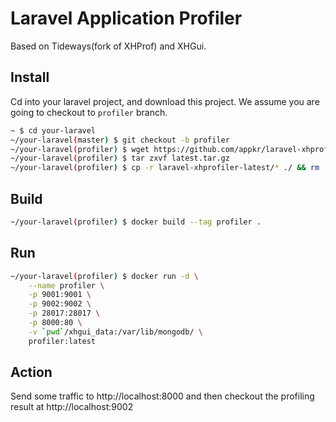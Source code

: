 # Laravel Application Profiler

Based on Tideways(fork of XHProf) and XHGui.

## Install

Cd into your laravel project, and download this project. We assume you are going to checkout to `profiler` branch.

```bash
~ $ cd your-laravel 
~/your-laravel(master) $ git checkout -b profiler
~/your-laravel(profiler) $ wget https://github.com/appkr/laravel-xhprofiler/archive/latest.tar.gz
~/your-laravel(profiler) $ tar zxvf latest.tar.gz
~/your-laravel(profiler) $ cp -r laravel-xhprofiler-latest/* ./ && rm -rf laravel-xhprofiler-latest
```

## Build

```bash
~/your-laravel(profiler) $ docker build --tag profiler .
```

## Run

```bash
~/your-laravel(profiler) $ docker run -d \
    --name profiler \
    -p 9001:9001 \
    -p 9002:9002 \
    -p 28017:28017 \
    -p 8000:80 \
    -v `pwd`/xhgui_data:/var/lib/mongodb/ \
    profiler:latest
```

## Action

Send some traffic to http://localhost:8000 and then checkout the profiling result at http://localhost:9002
